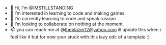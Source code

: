 - 👋 Hi, I’m @IMSTILLSTANDING
- 👀 I’m interested in learning to code and making games
- 🌱 I’m currently learning to code and speak russian
- 💞️ I’m looking to collaborate on nothing at the moment
- 📫 you can reach me at @theblazer12@yahoo.com
ill update this when i feel like it but for now your stuck with this lazy edit of a template :)
